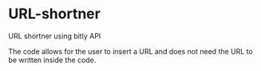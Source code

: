 # URL-shortner
URL shortner using bitly API

The code allows for the user to insert a URL and does not need the URL to be written inside the code.
